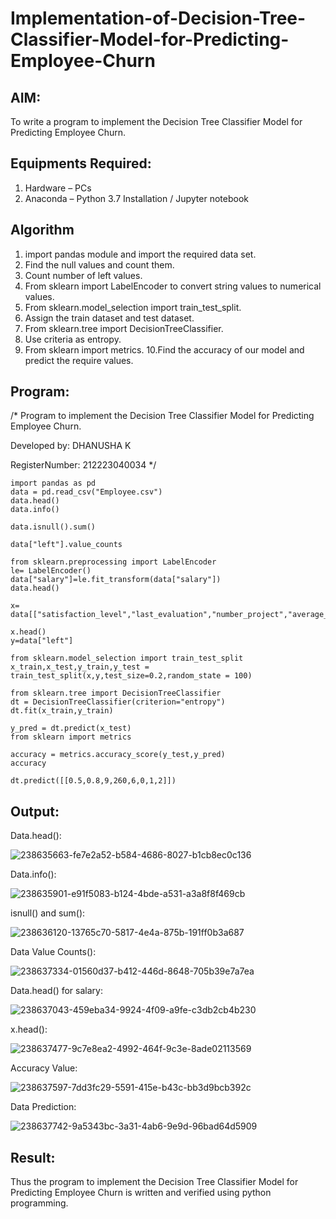 # Implementation-of-Decision-Tree-Classifier-Model-for-Predicting-Employee-Churn

## AIM:
To write a program to implement the Decision Tree Classifier Model for Predicting Employee Churn.

## Equipments Required:
1. Hardware – PCs
2. Anaconda – Python 3.7 Installation / Jupyter notebook

## Algorithm
1. import pandas module and import the required data set.
2. Find the null values and count them.
3. Count number of left values.
4. From sklearn import LabelEncoder to convert string values to numerical values.
5. From sklearn.model_selection import train_test_split.
6. Assign the train dataset and test dataset.
7. From sklearn.tree import DecisionTreeClassifier.
8. Use criteria as entropy.
9. From sklearn import metrics.
10.Find the accuracy of our model and predict the require values. 
## Program:

/*
Program to implement the Decision Tree Classifier Model for Predicting Employee Churn.

Developed by: DHANUSHA K

RegisterNumber: 212223040034
*/
```
import pandas as pd
data = pd.read_csv("Employee.csv")
data.head()
data.info()

data.isnull().sum()

data["left"].value_counts

from sklearn.preprocessing import LabelEncoder
le= LabelEncoder()
data["salary"]=le.fit_transform(data["salary"])
data.head()

x= data[["satisfaction_level","last_evaluation","number_project","average_montly_hours","time_spend_company","Work_accident","promotion_last_5years","salary"]]

x.head()
y=data["left"]

from sklearn.model_selection import train_test_split
x_train,x_test,y_train,y_test = train_test_split(x,y,test_size=0.2,random_state = 100)

from sklearn.tree import DecisionTreeClassifier
dt = DecisionTreeClassifier(criterion="entropy")
dt.fit(x_train,y_train)

y_pred = dt.predict(x_test)
from sklearn import metrics

accuracy = metrics.accuracy_score(y_test,y_pred)
accuracy

dt.predict([[0.5,0.8,9,260,6,0,1,2]])
```
## Output:
Data.head():

![238635663-fe7e2a52-b584-4686-8027-b1cb8ec0c136](https://github.com/Dhanusha17/Implementation-of-Decision-Tree-Classifier-Model-for-Predicting-Employee-Churn/assets/151549957/158d719b-d564-4a9b-9a82-1c747780c681)

Data.info():

![238635901-e91f5083-b124-4bde-a531-a3a8f8f469cb](https://github.com/Dhanusha17/Implementation-of-Decision-Tree-Classifier-Model-for-Predicting-Employee-Churn/assets/151549957/80d606d1-89a0-44ca-adab-7193369958a0)

isnull() and sum():

![238636120-13765c70-5817-4e4a-875b-191ff0b3a687](https://github.com/Dhanusha17/Implementation-of-Decision-Tree-Classifier-Model-for-Predicting-Employee-Churn/assets/151549957/1545aa55-7b74-4f88-a551-bda52c90c149)

Data Value Counts():

![238637334-01560d37-b412-446d-8648-705b39e7a7ea](https://github.com/Dhanusha17/Implementation-of-Decision-Tree-Classifier-Model-for-Predicting-Employee-Churn/assets/151549957/d003e638-3c04-4e84-bec6-704fddd71563)

Data.head() for salary:

![238637043-459eba34-9924-4f09-a9fe-c3db2cb4b230](https://github.com/Dhanusha17/Implementation-of-Decision-Tree-Classifier-Model-for-Predicting-Employee-Churn/assets/151549957/8a52bc22-65ef-42ef-a679-30347c84d0a8)

x.head():

![238637477-9c7e8ea2-4992-464f-9c3e-8ade02113569](https://github.com/Dhanusha17/Implementation-of-Decision-Tree-Classifier-Model-for-Predicting-Employee-Churn/assets/151549957/10d0ce78-537e-4ef4-8018-6d56072c8239)

Accuracy Value:

![238637597-7dd3fc29-5591-415e-b43c-bb3d9bcb392c](https://github.com/Dhanusha17/Implementation-of-Decision-Tree-Classifier-Model-for-Predicting-Employee-Churn/assets/151549957/cf94e7fa-20e3-488f-9c0c-ecf336e1dbaa)

Data Prediction:

![238637742-9a5343bc-3a31-4ab6-9e9d-96bad64d5909](https://github.com/Dhanusha17/Implementation-of-Decision-Tree-Classifier-Model-for-Predicting-Employee-Churn/assets/151549957/41eba170-e1bd-4819-b4b4-7ef47859b338)


## Result:
Thus the program to implement the  Decision Tree Classifier Model for Predicting Employee Churn is written and verified using python programming.
